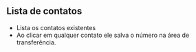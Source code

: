 ## Lista de contatos

- Lista os contatos existentes
- Ao clicar em qualquer contato ele salva o número na área de transferência.

